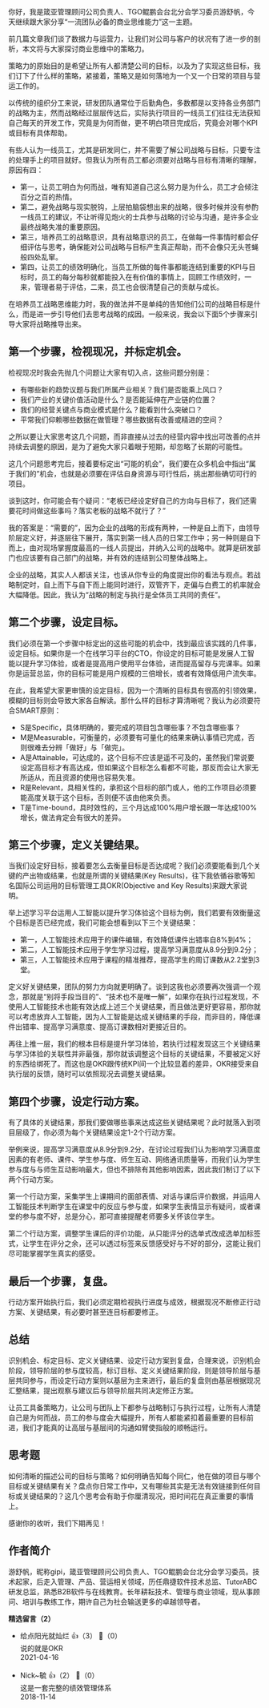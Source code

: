 你好，我是箴亚管理顾问公司负责人、TGO鲲鹏会台北分会学习委员游舒帆，今天继续跟大家分享“一流团队必备的商业思维能力”这一主题。

前几篇文章我们谈了数据力与运营力，让我们对公司与客户的状况有了进一步的剖析，本文将与大家探讨商业思维中的策略力。

策略力的原始目的是希望让所有人都清楚公司的目标，以及为了实现这些目标，我们订下了什么样的策略，紧接着，策略又是如何落地为一个又一个日常的项目与营运工作的。

以传统的组织分工来说，研发团队通常位于后勤角色，多数都是以支持各业务部门的战略为主，然而战略经过层层传达后，实际执行项目的一线员工们往往无法获知自己每天的开发工作，究竟是为何而做，更不明白项目完成后，究竟会对哪个KPI或目标有具体帮助。

有些人认为一线员工，尤其是研发同仁，并不需要了解公司战略与目标，只要专注的处理手上的项目就好。但我认为所有员工都必须要对战略与目标有清晰的理解，原因有四：

- 第一，让员工明白为何而战，唯有知道自己这么努力是为什么，员工才会倾注百分之百的热情。
- 第二，避免战略与现实脱钩，上层拍脑袋想出来的战略，很多时候并没有参酌一线员工的建议，不让听得见炮火的士兵参与战略的讨论与沟通，是许多企业最终战略失准的重要原因。
- 第三，培养员工的战略意识，具有战略意识的员工，在做每一件事情时都会仔细评估与思考，确保能对公司战略与目标产生真正帮助，而不会像只无头苍蝇般四处乱窜。
- 第四，让员工的绩效明确化，当员工所做的每件事都能连结到重要的KPI与目标时，员工的每分每秒就都能投入在有价值的事情上，回顾工作绩效时，一来，管理者易于评估，二来，员工也会很清楚自己的贡献与成长。

在培养员工战略思维能力时，我的做法并不是单纯的告知他们公司的战略目标是什么，而是进一步引导他们去思考战略的成因。一般来说，我会以下面5个步骤来引导大家将战略推导出来。

## 第一个步骤，检视现况，并标定机会。

检视现况时我会先抛几个问题让大家有切入点，这些问题分别是：

- 有哪些新的趋势议题与我们所属产业相关？我们是否能乘上风口？
- 我们产业的关键价值活动是什么？是否能延伸在产业链的位置？
- 我们的经营关键点与商业模式是什么？能看到什么突破口？
- 平常我们仰赖哪些数据在做管理？哪些数据有改善或精进的空间？

之所以要让大家思考这几个问题，而非直接从过去的经营内容中找出可改善的点并持续去调整的原因，是为了避免大家只着眼于短期，却忽略了长期的可能性。

这几个问题思考完后，接着要标定出“可能的机会”，我们要在众多机会中指出“属于我们的”机会，也就是必须要在评估自身资源与可行性后，挑出那些确切可行的项目。

谈到这时，你可能会有个疑问：“老板已经设定好自己的方向与目标了，我们还需要花时间做这些事吗？落实老板的战略不就行了？”

我的答案是：“需要的”，因为企业的战略的形成有两种，一种是自上而下，由领导阶层定义好，并逐层往下展开，落实到第一线人员的日常工作中；另一种则是自下而上，由对现场掌握度最高的一线人员提出，并纳入公司的战略中。就算是研发部门也应该要有自己部门的战略，并有效的连结到公司整体战略上。

企业的战略，其实人人都该关注，也该从你专业的角度提出你的看法与观点。若战略制定时，自上而下与自下而上能同时进行，双管齐下，走偏与白费工的机率就会大幅降低。因此，我认为“战略的制定与执行是全体员工共同的责任”。

## 第二个步骤，设定目标。

我们必须在第一个步骤中标定出的这些可能的机会中，找到最应该实践的几件事，设定目标。如果你是一个在线学习平台的CTO，你设定的目标可能是发展人工智能以提升学习体验，或者是提高用户使用平台体验，进而提高留存与完课率。如果你是运营总监，你的目标可能是用户规模的三倍增长，或者有效降低用户流失率。

在此，我希望大家更审慎的设定目标，因为一个清晰的目标具有很高的引领效果，模糊的目标则会导致大家各自解读。那什么样的目标才算清晰呢？我认为必须要符合SMART原则：

- S是Specific，具体明确的，要完成的项目包含哪些事？不包含哪些事？
- M是Measurable，可衡量的，必须要有可量化的结果来确认事情已完成，否则很难去分辨「做好」与「做完」。
- A是Attainable，可达成的，这个目标不应该是遥不可及的，虽然我们常说要设定高目标才有高达成，但如果这个目标怎么看都不可能，那反而会让大家无所适从，而且资源的使用也容易失准。
- R是Relevant，具相关性的，承担这个目标的部门或人，他的工作项目必须要能高度关联于这个目标，否则便不该由他来负责。
- T是Time-bound，具时效性的，三个月达成100%用户增长跟一年达成100%增长，做法肯定会有很大的差异。

## 第三个步骤，定义关键结果。

当我们设定好目标，接着要怎么去衡量目标是否达成呢？我们必须要能看到几个关键的产出物或结果，也就是所谓的关键结果(Key Results)，往下我依循谷歌等知名国际公司运用的目标管理工具OKR(Objective and Key Results)来跟大家说明。

举上述学习平台运用人工智能以提升学习体验这个目标为例，我们若要有效衡量这个目标是否已经完成，我们可能会想看到以下三个关键结果：

- 第一，人工智能技术应用于的课件编辑，有效降低课件出错率自8%到4%；
- 第二，人工智能技术应用于学生学习过程，提高学习满意度从8.9分到9.2分；
- 第三，人工智能技术应用于课程的精准推荐，提高学生的周订课数从2.2堂到3堂。

定义好关键结果，团队的努力方向就更明确了。谈到这我也必须要再次强调一个观念，那就是“别将手段当目的”、“技术也不是唯一解”，如果你在执行过程发现，不使用人工智能技术也能有效达成上述三个关键结果，而且做法更好更容易，那你就可以考虑放弃人工智能，因为人工智能是达成关键结果的手段，而非目的，降低课件出错率、提高学习满意度、提高订课数相对更接近目的。

再往上推一层，我们的根本目标是提升学习体验，若执行过程发现这三个关键结果与学习体验的关联性并非最强，那你就该调整这个目标的关键结果，不要被定义好的东西给绑死了。而这也是OKR跟传统KPI间一个比较显着的差异，OKR接受来自执行层的反馈，随时可以依照现况去调整关键结果。

## 第四个步骤，设定行动方案。

有了具体的关键结果，那我们要做哪些事来达成这些关键结果呢？此时就落入到项目层级了，你必须为每个关键结果设定1-2个行动方案。

举例来说，提高学习满意度从8.9分到9.2分，在讨论过程我们认为影响学习满意度因素的有老师、课件、学生参与度、师生互动、网络通讯质量等，而我们认为学生参与度与与师生互动影响最大，但也不排除有其他影响因素，因此我们制订了以下两个行动方案。

第一个行动方案，采集学生上课期间的面部表情、对话与课后评价数据，并运用人工智能技术判断学生在课堂中的反应与参与度，如果学生表情显示有疑问，或者课堂的参与度不好，总是分心，那可直接提醒老师要多关怀该位学生。

第二个行动方案，调整学生课后的评价功能，从只能评分的选单式改成选单加标签式，让学生在评分之余，还可以透过标签来反馈感受好与不好的部分，这能让我们尽可能掌握学生真实的感受。

## 最后一个步骤，复盘。

行动方案开始执行后，我们必须定期检视执行进度与成效，根据现况不断修正行动方案、关键结果，有必要时甚至连目标都要修正。

## 总结

识别机会、标定目标、定义关键结果、设定行动方案到复盘，合理来说，识别机会阶段，领导阶层的参与度较高，标订目标、定义关键结果阶段，则是领导阶层与基层共同参与，而设定行动方案则以基层为主来进行，最后的复盘则由基层根据现况汇整结果，提出观察与建议后与领导阶层共同决定修正方案。

让员工具备策略力，让公司与团队上下都参与战略制订与执行过程，让所有人清楚自己是为何而战，员工的参与度会大幅提升，所有人都能紧扣着最重要的目标前进，我们才能真的让高层与基层间的沟通如臂使指般的顺畅运行。

## 思考题

如何清晰的描述公司的目标与策略？如何明确告知每个同仁，他在做的项目与哪个目标或关键结果有关？盘点你日常工作中，又有哪些其实是无法有效链接到任何目标或关键结果的？这几个思考会有助于你厘清现况，把时间花在真正重要的事情上。

感谢你的收听，我们下期再见！

## 作者简介

游舒帆，昵称gipi，箴亚管理顾问公司负责人、TGO鲲鹏会台北分会学习委员。技术起家，后走入管理、产品、营运相关领域，历任鼎捷软件技术总监、TutorABC研发总监，熟悉B2B软件与在线教育。长年耕耘技术、管理与商业领域，现从事顾问、培训与教练工作，期许自己为社会输送更多的卓越领导者。
<div><strong>精选留言（2）</strong></div><ul>
<li><span>给点阳光就灿烂</span> 👍（3） 💬（0）<div>说的就是OKR</div>2021-04-16</li><br/><li><span>Nick~毓</span> 👍（2） 💬（0）<div>这是一套完整的绩效管理体系</div>2018-11-14</li><br/>
</ul>